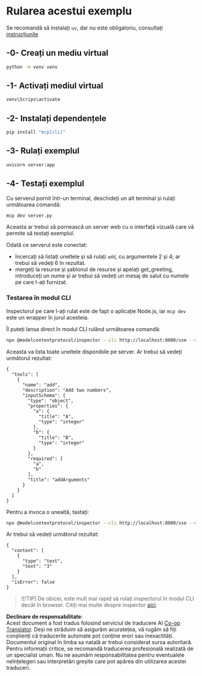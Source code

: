 <!--
CO_OP_TRANSLATOR_METADATA:
{
  "original_hash": "69ba3bd502bd743233137bac5539c08b",
  "translation_date": "2025-08-18T20:51:04+00:00",
  "source_file": "03-GettingStarted/05-sse-server/solution/python/README.md",
  "language_code": "ro"
}
-->
# Rularea acestui exemplu

Se recomandă să instalați `uv`, dar nu este obligatoriu, consultați [instrucțiunile](https://docs.astral.sh/uv/#highlights)

## -0- Creați un mediu virtual

```bash
python -m venv venv
```

## -1- Activați mediul virtual

```bash
venv\Scrips\activate
```

## -2- Instalați dependențele

```bash
pip install "mcp[cli]"
```

## -3- Rulați exemplul

```bash
uvicorn server:app
```

## -4- Testați exemplul

Cu serverul pornit într-un terminal, deschideți un alt terminal și rulați următoarea comandă:

```bash
mcp dev server.py
```

Aceasta ar trebui să pornească un server web cu o interfață vizuală care vă permite să testați exemplul.

Odată ce serverul este conectat:

- încercați să listați uneltele și să rulați `add`, cu argumentele 2 și 4; ar trebui să vedeți 6 în rezultat.
- mergeți la resurse și șablonul de resurse și apelați get_greeting, introduceți un nume și ar trebui să vedeți un mesaj de salut cu numele pe care l-ați furnizat.

### Testarea în modul CLI

Inspectorul pe care l-ați rulat este de fapt o aplicație Node.js, iar `mcp dev` este un wrapper în jurul acesteia.

Îl puteți lansa direct în modul CLI rulând următoarea comandă:

```bash
npx @modelcontextprotocol/inspector --cli http://localhost:8000/sse --method tools/list
```

Aceasta va lista toate uneltele disponibile pe server. Ar trebui să vedeți următorul rezultat:

```text
{
  "tools": [
    {
      "name": "add",
      "description": "Add two numbers",
      "inputSchema": {
        "type": "object",
        "properties": {
          "a": {
            "title": "A",
            "type": "integer"
          },
          "b": {
            "title": "B",
            "type": "integer"
          }
        },
        "required": [
          "a",
          "b"
        ],
        "title": "addArguments"
      }
    }
  ]
}
```

Pentru a invoca o unealtă, tastați:

```bash
npx @modelcontextprotocol/inspector --cli http://localhost:8000/sse --method tools/call --tool-name add --tool-arg a=1 --tool-arg b=2
```

Ar trebui să vedeți următorul rezultat:

```text
{
  "content": [
    {
      "type": "text",
      "text": "3"
    }
  ],
  "isError": false
}
```

> ![!TIP]
> De obicei, este mult mai rapid să rulați inspectorul în modul CLI decât în browser.
> Citiți mai multe despre inspector [aici](https://github.com/modelcontextprotocol/inspector).

**Declinare de responsabilitate**:  
Acest document a fost tradus folosind serviciul de traducere AI [Co-op Translator](https://github.com/Azure/co-op-translator). Deși ne străduim să asigurăm acuratețea, vă rugăm să fiți conștienți că traducerile automate pot conține erori sau inexactități. Documentul original în limba sa natală ar trebui considerat sursa autoritară. Pentru informații critice, se recomandă traducerea profesională realizată de un specialist uman. Nu ne asumăm responsabilitatea pentru eventualele neînțelegeri sau interpretări greșite care pot apărea din utilizarea acestei traduceri.